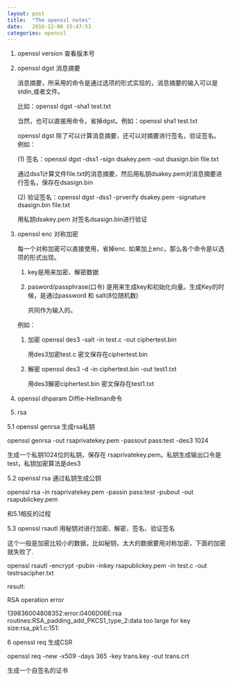 ```yaml
---
layout: post
title:  "The openssl notes"
date:   2016-12-08 15:47:53
categories: openssl
---
```


1. openssl version 查看版本号

2. openssl dgst 消息摘要

   消息摘要，所采用的命令是通过选项的形式实现的，消息摘要的输入可以是stdin,或者文件。
   
   比如：openssl dgst -sha1 test.txt
   
   当然，也可以直接用命令，省掉dgst。例如：openssl sha1 test.txt

   openssl dgst 除了可以计算消息摘要，还可以对摘要进行签名，验证签名。例如：
   
   (1) 签名：openssl dgst -dss1 -sign dsakey.pem -out dsasign.bin file.txt
   
   通过dss1计算文件file.txt的消息摘要，然后用私钥dsakey.pem对消息摘要进行签名，保存在dsasign.bin
   
   (2) 验证签名：openssl dgst -dss1 -prverify dsakey.pem -signature dsasign.bin file.txt
   
   用私钥dsakey.pem 对签名dsasign.bin进行验证
   
3. openssl enc 对称加密

   每一个对称加密可以直接使用，省掉enc. 如果加上enc，那么各个命令是以选项的形式出现。
   
   1) key是用来加密、解密数据
   
   2) pasword/passphrase(口令) 是用来生成key和初始化向量。生成Key的时候，是通过password 和 salt(8位随机数)
      
	  共同作为输入的。
	  
   例如：
   
   1) 加密 openssl des3 -salt -in test.c -out ciphertest.bin
   
      用des3加密test.c 密文保存在ciphertest.bin
	  
   2) 解密 openssl des3 -d -in ciphertest.bin -out test1.txt
   
      用des3解密ciphertest.bin 密文保存在test1.txt
   
4. openssl dhparam Diffie-Hellman命令

5. rsa

5.1 openssl genrsa 生成rsa私钥

openssl genrsa -out rsaprivatekey.pem -passout pass:test -des3 1024

生成一个私钥1024位的私钥，保存在 rsaprivatekey.pem。私钥生成输出口令是test，私钥加密算法是des3

5.2 openssl rsa 通过私钥生成公钥

openssl rsa -in rsaprivatekey.pem -passin pass:test -pubout -out rsapublickey.pem

和5.1相反的过程

5.3 openssl rsautl 用秘钥对进行加密、解密，签名、验证签名

这个一般是加密比较小的数据，比如秘钥，太大的数据要用对称加密，下面的加密就失败了.

openssl rsautl -encrypt -pubin -inkey rsapublickey.pem -in test.c -out testrsacipher.txt

result:

RSA operation error

139836004808352:error:0406D06E:rsa routines:RSA_padding_add_PKCS1_type_2:data too large for key size:rsa_pk1.c:151:

6 openssl req 生成CSR

openssl req -new -x509 -days 365 -key trans.key -out trans.crt

生成一个自签名的证书






